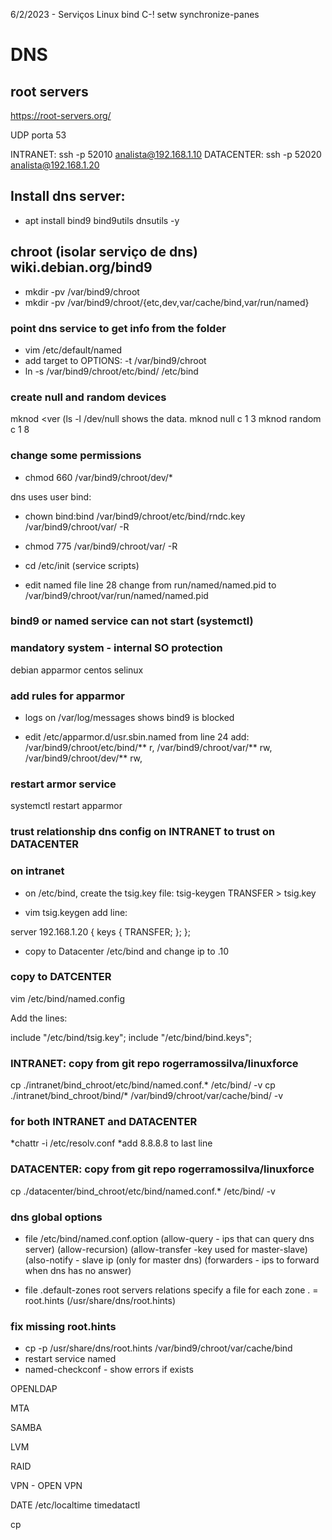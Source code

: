 6/2/2023 - Serviços Linux
bind C-! setw synchronize-panes
# DNS
## root servers
https://root-servers.org/

UDP porta 53

INTRANET: ssh -p 52010 analista@192.168.1.10
DATACENTER: ssh -p 52020 analista@192.168.1.20

## Install dns server:
* apt install bind9 bind9utils dnsutils -y
## chroot (isolar serviço de dns) wiki.debian.org/bind9
* mkdir -pv /var/bind9/chroot
* mkdir -pv /var/bind9/chroot/{etc,dev,var/cache/bind,var/run/named}
### point dns service to get info from the folder
* vim /etc/default/named
* add target to OPTIONS: -t /var/bind9/chroot
* ln -s /var/bind9/chroot/etc/bind/ /etc/bind

### create null and random devices
mknod <device name> <device id> <ver minor> <ver <major> (ls -l /dev/null shows the data.
mknod null c 1 3
mknod random c 1 8

### change some permissions
* chmod 660 /var/bind9/chroot/dev/*

dns uses user bind:

* chown bind:bind /var/bind9/chroot/etc/bind/rndc.key /var/bind9/chroot/var/ -R
 
* chmod 775 /var/bind9/chroot/var/ -R 

* cd /etc/init (service scripts)

* edit named file
line 28 change from run/named/named.pid to /var/bind9/chroot/var/run/named/named.pid

### bind9 or named service can not start (systemctl)

### mandatory system - internal SO protection
debian apparmor
centos selinux

### add rules for apparmor

* logs on /var/log/messages shows bind9 is blocked

* edit /etc/apparmor.d/usr.sbin.named
from line 24 add:
  /var/bind9/chroot/etc/bind/** r,
  /var/bind9/chroot/var/** rw,
  /var/bind9/chroot/dev/** rw,

### restart armor service
systemctl restart apparmor

### trust relationship dns config on INTRANET to trust on DATACENTER
### on intranet
* on /etc/bind, create the tsig.key file:
tsig-keygen TRANSFER > tsig.key

* vim tsig.keygen
add line:

server 192.168.1.20 {
    keys { TRANSFER; };
};
* copy to Datacenter /etc/bind and change ip to .10

### copy to DATCENTER

vim /etc/bind/named.config

Add the lines:

include "/etc/bind/tsig.key";
include "/etc/bind/bind.keys";


### INTRANET: copy from git repo rogerramossilva/linuxforce
cp ./intranet/bind_chroot/etc/bind/named.conf.* /etc/bind/ -v
cp ./intranet/bind_chroot/bind/*  /var/bind9/chroot/var/cache/bind/ -v
### for both INTRANET and DATACENTER
*chattr -i /etc/resolv.conf
*add 8.8.8.8 to last line

### DATACENTER: copy from git repo rogerramossilva/linuxforce
cp ./datacenter/bind_chroot/etc/bind/named.conf.* /etc/bind/ -v

### dns global options
* file /etc/bind/named.conf.option
(allow-query - ips that can query dns server)
(allow-recursion)
(allow-transfer -key used for master-slave)
(also-notify - slave ip (only for master dns)
(forwarders - ips to forward when dns has no answer)

* file .default-zones
root servers relations
specify a file for each zone
. = root.hints (/usr/share/dns/root.hints)

### fix missing root.hints
* cp -p /usr/share/dns/root.hints /var/bind9/chroot/var/cache/bind
* restart service named
* named-checkconf - show errors if exists

OPENLDAP

MTA

SAMBA

LVM

RAID

VPN - OPEN VPN

DATE
/etc/localtime
timedatactl

cp
